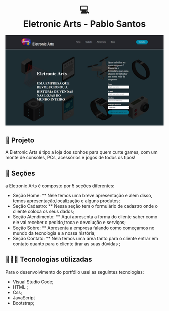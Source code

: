 <h1 align="center">
  💻<br>Eletronic Arts -  Pablo Santos
</h1>

![Resultado do projeto](img/img-arts.png)



## 🌳 Projeto
A Eletronic Arts é tipo a loja dos sonhos para quem curte games, com um monte de consoles, PCs, acessórios e jogos de todos os tipos!

## 📃 Seções
a Eletronic Arts é composto por 5 seções diferentes:

  -  Seção Home: ** Nele temos uma breve apresentação e além disso, temos apresentação,localização e alguns produtos;
  -  Seção Cadastro: ** Nessa seção tem o formulário de cadastro onde o cliente coloca os seus dados;
  -  Seção Atendimento: ** Aqui apresenta a forma do cliente saber como ele vai receber o pedido,troca e devolução e serviços;
  -  Seção Sobre: ** Apresenta a empresa falando como começamos no mundo da tecnologia e a nossa história;
  -  Seção Contato: ** Nela temos uma área tanto para o cliente entrar em contato quanto para o cliente tirar as suas dúvidas ;

## 👨🏽‍💻 Tecnologias utilizadas
Para o desenvolvimento do portfólio usei as seguintes tecnologias:
  - Visual Studio Code;
  - HTML ;
  - Css;
  - JavaScript
  - Bootstrap;
